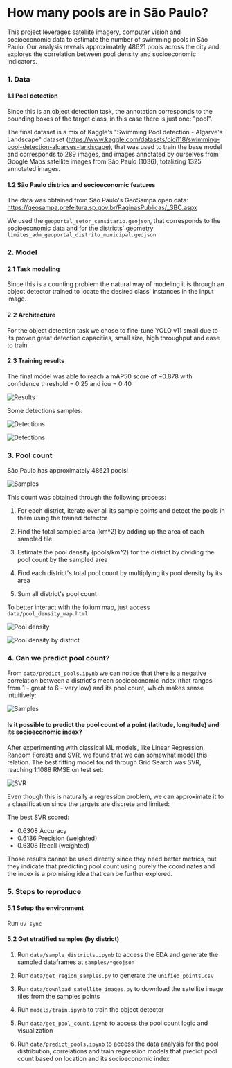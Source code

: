 # How many pools are in São Paulo? 

This project leverages satellite imagery, computer vision and socioeconomic data to estimate the number of swimming pools in São Paulo. Our analysis reveals approximately 48621 pools across the city and explores the correlation between pool density and socioeconomic indicators.

### 1. Data
#### 1.1 Pool detection
Since this is an object detection task, the annotation corresponds to the bounding boxes of the target class, in this case there is just one: "pool".

The final dataset is a mix of Kaggle's "Swimming Pool detection - Algarve's Landscape" dataset (https://www.kaggle.com/datasets/cici118/swimming-pool-detection-algarves-landscape), that was used to train the base model and corresponds to 289 images, and images annotated by ourselves from Google Maps satellite images from São Paulo (1036), totalizing  1325 annotated images.

#### 1.2 São Paulo districs and socioeconomic features
The data was obtained from São Paulo's GeoSampa open data:
https://geosampa.prefeitura.sp.gov.br/PaginasPublicas/_SBC.aspx

We used the `geoportal_setor_censitario.geojson`, that corresponds to the socioeconomic data and for the districts' geometry `limites_adm_geoportal_distrito_municipal.geojson`

### 2. Model

#### 2.1 Task modeling
Since this is a counting problem the natural way of modeling it is through an object detector trained to locate the desired class' instances in the input image.

#### 2.2 Architecture
For the object detection task we chose to fine-tune YOLO v11 small due to its proven great detection capacities, small size, high throughput and ease to train.

#### 2.3 Training results
The final model was able to reach a mAP50 score of ~0.878 with confidence threshold = 0.25 and iou = 0.40

![Results](./models/vision/results.png)

Some detections samples:

![Detections](./models/vision/val_batch0_pred.jpg)

![Detections](./models/vision/val_batch2_pred.jpg)

### 3. Pool count
São Paulo has approximately 48621 pools!

![Samples](data/pool_count_distribution.png)

This count was obtained through the following process:

1. For each district, iterate over all its sample points and detect the pools in them using the trained detector

2. Find the total sampled area (km^2) by adding up the area of each sampled tile

3. Estimate the pool density (pools/km^2) for the district by dividing the pool count by the sampled area

4. Find each district's total pool count by multiplying its pool density by its area

5. Sum all district's pool count

To better interact with the folium map, just access `data/pool_density_map.html`

![Pool density](./data/folium.png)

![Pool density by district](./data/folium2.png)

### 4. Can we predict pool count?
From `data/predict_pools.ipynb` we can notice that there is a negative correlation between a district's mean socioeconomic index (that ranges from 1 - great to 6 - very low) and its pool count, which makes sense intuitively:

![Samples](data/correlation.png)

#### Is it possible to predict the pool count of a point (latitude, longitude) and its socioeconomic index?

After experimenting with classical ML models, like Linear Regression, Random Forests and SVR, we found that we can somewhat model this relation. The best fitting model found through Grid Search was SVR, reaching 1.1088 RMSE on test set:

![SVR](data/best_svr.png)

Even though this is naturally a regression problem, we can approximate it to a classification since the targets are discrete and limited:

The best SVR scored:
* 0.6308 Accuracy
* 0.6136 Precision (weighted)
* 0.6308 Recall (weighted)

Those results cannot be used directly since they need better metrics, but they indicate that predicting pool count using purely the coordinates and the index is a promising idea that can be further explored.

### 5. Steps to reproduce
#### 5.1 Setup the environment
Run `uv sync`

#### 5.2 Get stratified samples (by district)
1. Run `data/sample_districts.ipynb` to access the EDA and generate the sampled dataframes at `samples/*geojson`

2. Run `data/get_region_samples.py` to generate the `unified_points.csv`

3. Run `data/download_satellite_images.py` to download the satellite image tiles from the samples points

4. Run `models/train.ipynb` to train the object detector

5. Run `data/get_pool_count.ipynb` to access the pool count logic and visualization

6. Run `data/predict_pools.ipynb` to access the data analysis for the pool distribution, correlations and train regression models that predict pool count based on location and its socioeconomic index